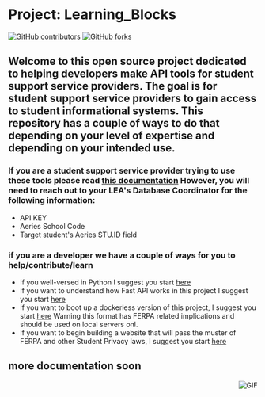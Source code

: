 # Project: Learning_Blocks

[![GitHub contributors](https://img.shields.io/github/contributors/code4sac/learning-blocks)](https://github.com/code4sac/learning-blocks/graphs/contributors)
[![GitHub forks](https://img.shields.io/github/forks/code4sac/learning-blocks)](https://github.com/code4sac/learning-blocks/network/members)

## Welcome to this open source project dedicated to helping developers make API tools for student support service providers. The goal is for student support service providers to gain access to student informational systems. This repository has a couple of ways to do that depending on your level of expertise and depending on your intended use.

### If you are a student support service provider trying to use these tools please read [this documentation](https://github.com/code4sac/learning-blocks/blob/main/Documentation%20Directory/SSSP_Read_Me.md) However, you will need to reach out to your LEA's Database Coordinator for the following information:
- API KEY
- Aeries School Code
- Target student's Aeries STU.ID field

### if you are a developer we have a couple of ways for you to help/contribute/learn
- If you well-versed in Python I suggest you start [here](https://github.com/code4sac/learning-blocks/blob/main/Documentation%20Directory/Individual_scripts.md)
- If you want to understand how Fast API works in this project I suggest you start [here](https://github.com/code4sac/learning-blocks/blob/main/Documentation%20Directory/FastAPI_setup.md)
- If you want to boot up a dockerless version of this project, I suggest you start [here](https://github.com/code4sac/learning-blocks/tree/main/Learning-Blocks-No-Docker-Version) Warning this format has FERPA related implications and should be used on local servers onl.
- If you want to begin building a website that will pass the muster of FERPA and other Student Privacy laws, I suggest you start [here](https://github.com/code4sac/learning-blocks/tree/main/Learning-Blocks-Docker-Version)


## more documentation soon
<img align="right" alt="GIF" src="https://i.pinimg.com/originals/e4/26/70/e426702edf874b181aced1e2fa5c6cde.gif" />
